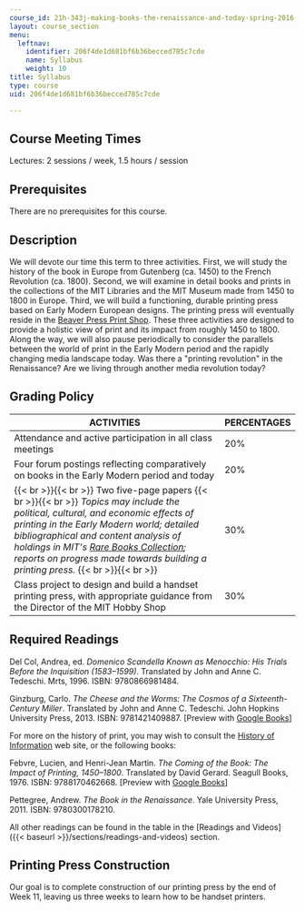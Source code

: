```yaml
---
course_id: 21h-343j-making-books-the-renaissance-and-today-spring-2016
layout: course_section
menu:
  leftnav:
    identifier: 206f4de1d681bf6b36becced785c7cde
    name: Syllabus
    weight: 10
title: Syllabus
type: course
uid: 206f4de1d681bf6b36becced785c7cde

---
```


Course Meeting Times
--------------------

Lectures: 2 sessions / week, 1.5 hours / session

Prerequisites
-------------

There are no prerequisites for this course.

Description
-----------

We will devote our time this term to three activities. First, we will study the history of the book in Europe from Gutenberg (ca. 1450) to the French Revolution (ca. 1800). Second, we will examine in detail books and prints in the collections of the MIT Libraries and the MIT Museum made from 1450 to 1800 in Europe. Third, we will build a functioning, durable printing press based on Early Modern European designs. The printing press will eventually reside in the [Beaver Press Print Shop](http://beaverpress.mit.edu/). These three activities are designed to provide a holistic view of print and its impact from roughly 1450 to 1800. Along the way, we will also pause periodically to consider the parallels between the world of print in the Early Modern period and the rapidly changing media landscape today. Was there a "printing revolution" in the Renaissance? Are we living through another media revolution today?

Grading Policy
--------------

| ACTIVITIES | PERCENTAGES |
| --- | --- |
| Attendance and active participation in all class meetings | 20% |
| Four forum postings reflecting comparatively on books in the Early Modern period and today | 20% |
|  {{< br >}}{{< br >}} Two five-page papers {{< br >}}{{< br >}} _Topics may include the political, cultural, and economic effects of printing in the Early Modern world; detailed bibliographical and content analysis of holdings in MIT's [Rare Books Collection](http://libraries.mit.edu/archives/research/rare-books.html); reports on progress made towards building a printing press._ {{< br >}}{{< br >}}  | 30% |
| Class project to design and build a handset printing press, with appropriate guidance from the Director of the MIT Hobby Shop | 30% 

Required Readings
-----------------

Del Col, Andrea, ed. _Domenico Scandella Known as Menocchio: His Trials Before the Inquisition (1583–1599)_. Translated by John and Anne C. Tedeschi. Mrts, 1996. ISBN: 9780866981484.

Ginzburg, Carlo. _The Cheese and the Worms: The Cosmos of a Sixteenth-Century Miller_. Translated by John and Anne C. Tedeschi. John Hopkins University Press, 2013. ISBN: 9781421409887. \[Preview with [Google Books](http://books.google.com/books?id=NZzyAAAAQBAJ&pg=PAfrontcover)\]

For more on the history of print, you may wish to consult the [History of Information](http://www.historyofinformation.com/index.php) web site, or the following books:

Febvre, Lucien, and Henri-Jean Martin. _The Coming of the Book: The Impact of Printing, 1450–1800_. Translated by David Gerard. Seagull Books, 1976. ISBN: 9788170462668. \[Preview with [Google Books](http://books.google.com/books?id=9opxcMjv4TUC&pg=PAfrontcover)\]

Pettegree, Andrew. _The Book in the Renaissance_. Yale University Press, 2011. ISBN: 9780300178210.

All other readings can be found in the table in the [Readings and Videos]({{< baseurl >}}/sections/readings-and-videos) section.

Printing Press Construction
---------------------------

Our goal is to complete construction of our printing press by the end of Week 11, leaving us three weeks to learn how to be handset printers.